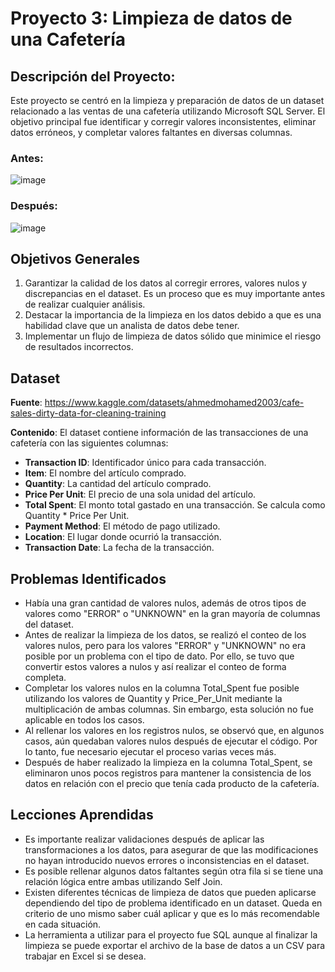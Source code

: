 # Proyecto 3: Limpieza de datos de una Cafetería
## Descripción del Proyecto:
Este proyecto se centró en la limpieza y preparación de datos de un dataset relacionado a las ventas de una cafetería utilizando Microsoft SQL Server. El objetivo principal fue identificar y corregir valores inconsistentes, eliminar datos erróneos, y completar valores faltantes en diversas columnas.
### Antes:

![image](https://github.com/user-attachments/assets/ac119ef8-9321-4fdd-b55c-7f04e1296252)
### Después:
![image](https://github.com/user-attachments/assets/a09b601b-df3f-404b-b6b6-d1838d864517)


## Objetivos Generales
1. Garantizar la calidad de los datos al corregir errores, valores nulos y discrepancias en el dataset. Es un proceso que es muy importante antes de realizar cualquier análisis. 
2. Destacar la importancia de la limpieza en los datos debido a que es una habilidad clave que un analista de datos debe tener.
3. Implementar un flujo de limpieza de datos sólido que minimice el riesgo de resultados incorrectos.
## Dataset
**Fuente**: https://www.kaggle.com/datasets/ahmedmohamed2003/cafe-sales-dirty-data-for-cleaning-training

**Contenido**: El dataset contiene información de las transacciones de una cafetería con las siguientes columnas:
 - **Transaction ID**: Identificador único para cada transacción.
  - **Item**: El nombre del artículo comprado.
  - **Quantity**: La cantidad del artículo comprado.
  - **Price Per Unit**: El precio de una sola unidad del artículo.
  - **Total Spent**: El monto total gastado en una transacción. Se calcula como Quantity * Price Per Unit.
  - **Payment Method**: El método de pago utilizado.
  - **Location**: El lugar donde ocurrió la transacción. 
  - **Transaction Date**: La fecha de la transacción.

## Problemas Identificados
- Había una gran cantidad de valores nulos, además de otros tipos de valores como "ERROR" o "UNKNOWN" en la gran mayoría de columnas del dataset. 
- Antes de realizar la limpieza de los datos, se realizó el conteo de los valores nulos, pero para los valores "ERROR" y "UNKNOWN" no era posible por un problema con el tipo de dato. Por ello, se tuvo que convertir estos valores a nulos y así realizar el conteo de forma completa. 
- Completar los valores nulos en la columna Total_Spent fue posible utilizando los valores de Quantity y Price_Per_Unit mediante la multiplicación de ambas columnas. Sin embargo, esta solución no fue aplicable en todos los casos.
- Al rellenar los valores en los registros nulos, se observó que, en algunos casos, aún quedaban valores nulos después de ejecutar el código. Por lo tanto, fue necesario ejecutar el proceso varias veces más.  
- Después de haber realizado la limpieza en la columna Total_Spent, se eliminaron unos pocos registros para mantener la consistencia de los datos en relación con el precio que tenía cada producto de la cafetería. 

## Lecciones Aprendidas
- Es importante realizar validaciones después de aplicar las transformaciones a los datos, para asegurar de que las modificaciones no hayan introducido nuevos errores o inconsistencias en el dataset. 
- Es posible rellenar algunos datos faltantes según otra fila si se tiene una relación lógica entre ambas utilizando Self Join. 
- Existen diferentes técnicas de limpieza de datos que pueden aplicarse dependiendo del tipo de problema identificado en un dataset. Queda en criterio de uno mismo saber cuál aplicar y que es lo más recomendable en cada situación. 
- La herramienta a utilizar para el proyecto fue SQL aunque al finalizar la limpieza se puede exportar el archivo de la base de datos a un CSV para trabajar en Excel si se desea. 


